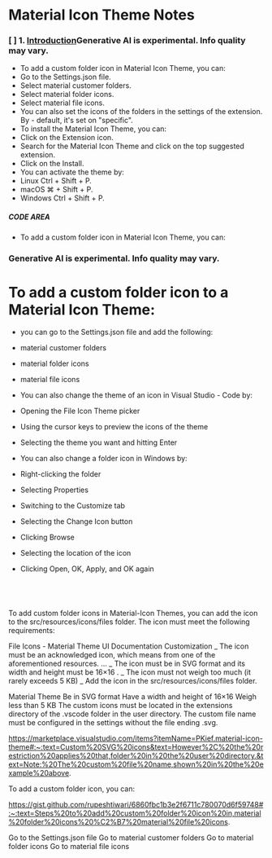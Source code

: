 <!-- Material Icon Theme Notes -->

# Material Icon Theme Notes

### [ ] 1. [Introduction](#introduction)Generative AI is experimental. Info quality may vary.

-   To add a custom folder icon in Material Icon Theme, you can:
-   Go to the Settings.json file.
-   Select material customer folders.
-   Select material folder icons.
-   Select material file icons.
-   You can also set the icons of the folders in the settings of the extension. By - default, it's set on "specific".
-   To install the Material Icon Theme, you can:
-   Click on the Extension icon.
-   Search for the Material Icon Theme and click on the top suggested extension.
-   Click on the Install.
-   You can activate the theme by:
-   Linux Ctrl + Shift + P.
-   macOS ⌘ + Shift + P.
-   Windows Ctrl + Shift + P.

##### CODE AREA

-   To add a custom folder icon in Material Icon Theme, you can:

### Generative AI is experimental. Info quality may vary.

# To add a custom folder icon to a Material Icon Theme:

-   you can go to the Settings.json file and add the following:

-   material customer folders
-   material folder icons
-   material file icons
-   You can also change the theme of an icon in Visual Studio - Code by:
-   Opening the File Icon Theme picker
-   Using the cursor keys to preview the icons of the theme
-   Selecting the theme you want and hitting Enter
-   You can also change a folder icon in Windows by:
-   Right-clicking the folder
-   Selecting Properties
-   Switching to the Customize tab
-   Selecting the Change Icon button
-   Clicking Browse
-   Selecting the location of the icon
-   Clicking Open, OK, Apply, and OK again

```bash





```

To add custom folder icons in Material-Icon Themes, you can add the icon to the src/resources/icons/files folder. The icon must meet the following requirements:

File Icons - Material Theme UI Documentation
Customization _ The icon must be an acknowledged icon, which means from one of the aforementioned resources. ... _ The icon must be in SVG format and its width and height must be 16×16 . _ The icon must not weigh too much (it rarely exceeds 5 KB) _ Add the icon in the src/resources/icons/files folder.

Material Theme
Be in SVG format
Have a width and height of 16×16
Weigh less than 5 KB
The custom icons must be located in the extensions directory of the .vscode folder in the user directory. The custom file name must be configured in the settings without the file ending .svg.

https://marketplace.visualstudio.com/items?itemName=PKief.material-icon-theme#:~:text=Custom%20SVG%20icons&text=However%2C%20the%20restriction%20applies%20that,folder%20in%20the%20user%20directory.&text=Note:%20The%20custom%20file%20name,shown%20in%20the%20example%20above.

To add a custom folder icon, you can:

https://gist.github.com/rupeshtiwari/6860fbc1b3e2f6711c780070d6f59748#:~:text=Steps%20to%20add%20custom%20folder%20icon%20in,material%20folder%20icons%20%C2%B7%20material%20file%20icons.

Go to the Settings.json file
Go to material customer folders
Go to material folder icons
Go to material file icons
